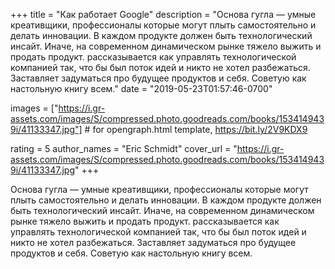 
+++
title = "Как работает Google"
description = "Основа гугла — умные креативщики, профессионалы которые могут плыть самостоятельно и делать инновации.  В каждом продукте должен быть технологический инсайт. Иначе, на современном динамическом рынке тяжело выжить и продать продукт. рассказывается как управлять технологической компанией так, что бы был поток идей и никто не хотел разбежаться.  Заставляет задуматься про будущее продуктов и себя.  Советую как настольную книгу всем."
date = "2019-05-23T01:57:46-0700"

images = ["https://i.gr-assets.com/images/S/compressed.photo.goodreads.com/books/1534149439i/41133347.jpg"]  # for opengraph.html template, https://bit.ly/2V9KDX9

rating = 5
author_names = "Eric Schmidt"
cover_url = "https://i.gr-assets.com/images/S/compressed.photo.goodreads.com/books/1534149439i/41133347.jpg"
+++

Основа гугла — умные креативщики, профессионалы которые могут плыть самостоятельно и делать инновации. 
В каждом продукте должен быть технологический инсайт. Иначе, на современном динамическом рынке тяжело выжить и продать продукт.
рассказывается как управлять технологической компанией так, что бы был поток идей и никто не хотел разбежаться. 
Заставляет задуматься про будущее продуктов и себя. 
Советую как настольную книгу всем.
